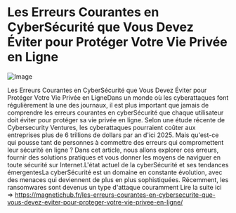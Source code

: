 # Les Erreurs Courantes en CyberSécurité que Vous Devez Éviter pour Protéger Votre Vie Privée en Ligne

![Image](https://images.pexels.com/photos/31987989/pexels-photo-31987989.jpeg?auto=compress&cs=tinysrgb&h=650&w=940)

Les Erreurs Courantes en CyberSécurité que Vous Devez Éviter pour Protéger Votre Vie Privée en LigneDans un monde où les cyberattaques font régulièrement la une des journaux, il est plus important que jamais de comprendre les erreurs courantes en cyberSécurité que chaque utilisateur doit éviter pour protéger sa vie privée en ligne. Selon une étude récente de Cybersecurity Ventures, les cyberattaques pourraient coûter aux entreprises plus de 6 trillions de dollars par an d'ici 2025. Mais qu'est-ce qui pousse tant de personnes à commettre des erreurs qui compromettent leur sécurité en ligne ? Dans cet article, nous allons explorer ces erreurs, fournir des solutions pratiques et vous donner les moyens de naviguer en toute sécurité sur Internet.L'état actuel de la cyberSécurité et ses tendances émergentesLa cyberSécurité est un domaine en constante évolution, avec des menaces qui deviennent de plus en plus sophistiquées. Récemment, les ransomwares sont devenus un type d'attaque couramment  Lire la suite ici => https://magnetichub.fr/les-erreurs-courantes-en-cybersecurite-que-vous-devez-eviter-pour-proteger-votre-vie-privee-en-ligne/
